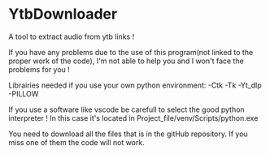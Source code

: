 # YtbDownloader
 A tool to extract audio from ytb links !

If you have any problems due to the use of this program(not linked to the proper work of the code), I'm not able to help you and I won't face the problems for you !


Librairies needed if you use your own python environment:
                                                    -Ctk
                                                    -Tk
                                                    -Yt_dlp
                                                    -PILLOW

If you use a software like vscode be carefull to select the good python interpreter ! In this case it's located in Project_file/venv/Scripts/python.exe

You need to download all the files that is in the gitHub repository. If you miss one of them the code will not work. 